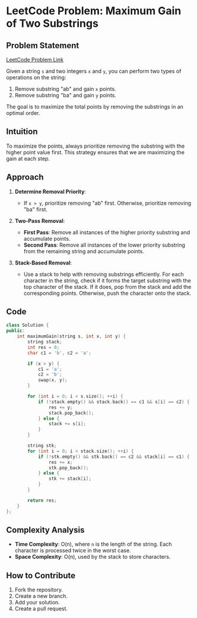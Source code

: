 # LeetCode Problem: Maximum Gain of Two Substrings

## Problem Statement

[LeetCode Problem Link](https://leetcode.com/problems/maximum-score-from-removing-substrings/)

Given a string `s` and two integers `x` and `y`, you can perform two types of operations on the string:
1. Remove substring "ab" and gain `x` points.
2. Remove substring "ba" and gain `y` points.

The goal is to maximize the total points by removing the substrings in an optimal order.

## Intuition

To maximize the points, always prioritize removing the substring with the higher point value first. This strategy ensures that we are maximizing the gain at each step.

## Approach

1. **Determine Removal Priority**:
   - If `x > y`, prioritize removing "ab" first. Otherwise, prioritize removing "ba" first.

2. **Two-Pass Removal**:
   - **First Pass**: Remove all instances of the higher priority substring and accumulate points.
   - **Second Pass**: Remove all instances of the lower priority substring from the remaining string and accumulate points.

3. **Stack-Based Removal**:
   - Use a stack to help with removing substrings efficiently. For each character in the string, check if it forms the target substring with the top character of the stack. If it does, pop from the stack and add the corresponding points. Otherwise, push the character onto the stack.

## Code

```cpp
class Solution {
public:
    int maximumGain(string s, int x, int y) {
        string stack;
        int res = 0;
        char c1 = 'b', c2 = 'a';

        if (x > y) {
            c1 = 'a';
            c2 = 'b';
            swap(x, y);
        }

        for (int i = 0; i < s.size(); ++i) {
            if (!stack.empty() && stack.back() == c1 && s[i] == c2) {
                res += y;
                stack.pop_back();
            } else {
                stack += s[i];
            }
        }

        string stk;
        for (int i = 0; i < stack.size(); ++i) {
            if (!stk.empty() && stk.back() == c2 && stack[i] == c1) {
                res += x;
                stk.pop_back();
            } else {
                stk += stack[i];
            }
        }

        return res;
    }
};
```

## Complexity Analysis

- **Time Complexity**: O(n), where `n` is the length of the string. Each character is processed twice in the worst case.
- **Space Complexity**: O(n), used by the stack to store characters.

## How to Contribute

1. Fork the repository.
2. Create a new branch.
3. Add your solution.
4. Create a pull request.